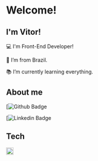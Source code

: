 # Welcome!

## I'm Vitor!

:computer: I'm Front-End Developer!

:house_with_garden: I’m from Brazil.

:books: I’m currently learning everything.

## About me

[![Github Badge](https://img.shields.io/badge/-Github-000?style=flat-square&logo=Github&logoColor=white&link=https://github.com/vitor-gss)

[![Linkedin Badge](https://img.shields.io/badge/-LinkedIn-blue?style=flat-square&logo=Linkedin&logoColor=white&link=https://www.linkedin.com/in/vitor-gabriel-gss/)

## Tech
<code><img height="20" src="https://img.shields.io/badge/CSS3-1572B6?style=for-the-badge&logo=css3&logoColor=white"></code>
